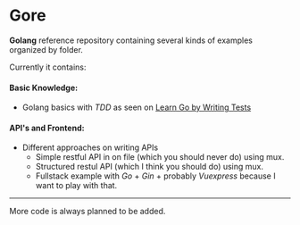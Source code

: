 # Gore

**Golang** reference repository containing several kinds of examples organized by folder.

Currently it contains:


#### Basic Knowledge:
* Golang basics with _TDD_ as seen on [Learn Go by Writing Tests](https://github.com/quii/learn-go-with-tests)


#### API's and Frontend:
* Different approaches on writing APIs
    * Simple restful API in on file (which you should never do) using mux.
    * Structured restul API (which I think you should do) using mux.
    * Fullstack example with _Go_ + _Gin_ + probably _Vuexpress_ because I want to play with that.

---
More code is always planned to be added. 